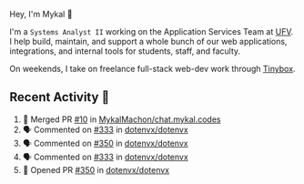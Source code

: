 Hey, I'm Mykal 👋

I'm a `Systems Analyst II` working on the Application Services Team at [UFV](https://ufv.ca). 
I help build, maintain, and support a whole bunch of our web applications, integrations, and internal tools for students, staff, and faculty.

On weekends, I take on freelance full-stack web-dev work through [Tinybox](https://tinybox.dev).

## Recent Activity 🚀

<!--START_SECTION:activity-->
1. 🎉 Merged PR [#10](https://github.com/MykalMachon/chat.mykal.codes/pull/10) in [MykalMachon/chat.mykal.codes](https://github.com/MykalMachon/chat.mykal.codes)
2. 🗣 Commented on [#333](https://github.com/dotenvx/dotenvx/issues/333#issuecomment-2310790219) in [dotenvx/dotenvx](https://github.com/dotenvx/dotenvx)
3. 🗣 Commented on [#350](https://github.com/dotenvx/dotenvx/pull/350#issuecomment-2310738992) in [dotenvx/dotenvx](https://github.com/dotenvx/dotenvx)
4. 🗣 Commented on [#333](https://github.com/dotenvx/dotenvx/issues/333#issuecomment-2309350066) in [dotenvx/dotenvx](https://github.com/dotenvx/dotenvx)
5. 💪 Opened PR [#350](https://github.com/dotenvx/dotenvx/pull/350) in [dotenvx/dotenvx](https://github.com/dotenvx/dotenvx)
<!--END_SECTION:activity-->
